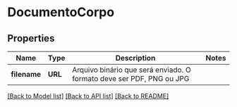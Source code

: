 # DocumentoCorpo

## Properties
Name | Type | Description | Notes
------------ | ------------- | ------------- | -------------
**filename** | **URL** | Arquivo binário que será enviado. O formato deve ser PDF, PNG ou JPG | 

[[Back to Model list]](../README.md#documentation-for-models) [[Back to API list]](../README.md#documentation-for-api-endpoints) [[Back to README]](../README.md)


